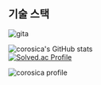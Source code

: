 ## 기술 스택
![gita](https://img.shields.io/badge/-Git-F05032?style=for-the-badge&logo=git&logoColor=ffffff)

![corosica's GitHub stats](https://github-readme-stats.vercel.app/api?username=corosica&show_icons=true&theme=cobalt)  
[![Solved.ac Profile](http://mazassumnida.wtf/api/generate_badge?boj=corosica1)](https://solved.ac/corosica1)

![corosica profile](http://mazandi.herokuapp.com/api?handle=corosica1&theme=dark)
<!--
**corosica/corosica** is a ✨ _special_ ✨ repository because its `README.md` (this file) appears on your GitHub profile.
